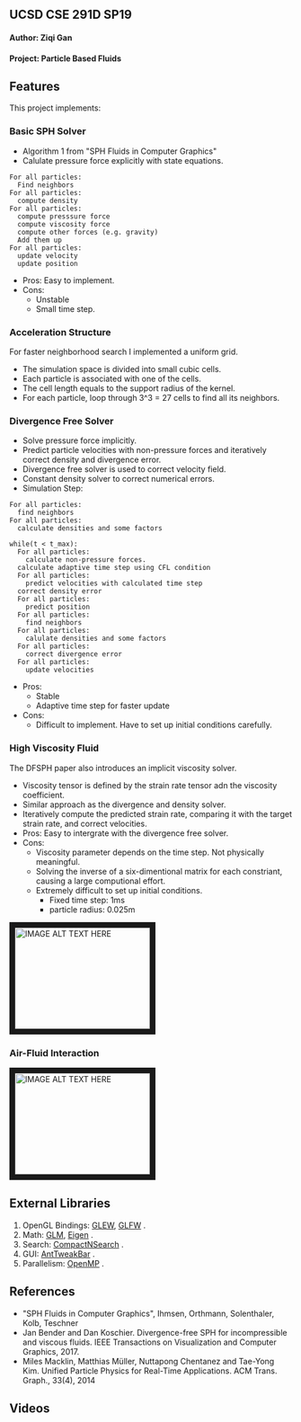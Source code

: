 ## UCSD CSE 291D  SP19
#### Author: Ziqi Gan
#### Project: Particle Based Fluids

## Features
This project implements:
### Basic SPH Solver
- Algorithm 1 from "SPH Fluids in Computer Graphics"
- Calulate pressure force explicitly with state equations.
```
For all particles:
  Find neighbors
For all particles:
  compute density
For all particles:
  compute presssure force
  compute viscosity force
  compute other forces (e.g. gravity)
  Add them up
For all particles:
  update velocity
  update position
```
- Pros: Easy to implement.
- Cons: 
  * Unstable
  * Small time step.
### Acceleration Structure
For faster neighborhood search I implemented a uniform grid.  
- The simulation space is divided into small cubic cells.
- Each particle is associated with one of the cells. 
- The cell length equals to the support radius of the kernel. 
- For each particle, loop through 3^3 = 27 cells to find all its neighbors.
### Divergence Free Solver
- Solve pressure force implicitly.
- Predict particle velocities with non-pressure forces and iteratively correct density and divergence error.
- Divergence free solver is used to correct velocity field.
- Constant density solver to correct numerical errors.
- Simulation Step:
```
For all particles:
  find neighbors
For all particles:
  calculate densities and some factors

while(t < t_max):
  For all particles:
    calculate non-pressure forces.
  calculate adaptive time step using CFL condition
  For all particles:
    predict velocities with calculated time step
  correct density error
  For all particles:
    predict position
  For all particles:
    find neighbors
  For all particles:
    calulate densities and some factors
  For all particles:
    correct divergence error
  For all particles:
    update velocities
```
- Pros:
  * Stable
  * Adaptive time step for faster update
- Cons:
  * Difficult to implement. Have to set up initial conditions carefully.
  
### High Viscosity Fluid
The DFSPH paper also introduces an implicit viscosity solver.
- Viscosity tensor is defined by the strain rate tensor adn the viscosity coefficient.
- Similar approach as the divergence and density solver.
- Iteratively compute the predicted strain rate, comparing it with the target strain rate, and correct velocities.
- Pros: Easy to intergrate with the divergence free solver.
- Cons:
  * Viscosity parameter depends on the time step. Not physically meaningful.
  * Solving the inverse of a six-dimentional matrix for each constriant, causing a large computional effort.
  * Extremely difficult to set up initial conditions.
    + Fixed time step: 1ms
    + particle radius: 0.025m
    
<a href="http://www.youtube.com/watch?feature=player_embedded&v=9aFXjCeBRfM
" target="_blank"><img src="http://img.youtube.com/vi/9aFXjCeBRfM/0.jpg" 
alt="IMAGE ALT TEXT HERE" width="240" height="180" border="10" /></a>

### Air-Fluid Interaction
<a href="http://www.youtube.com/watch?feature=player_embedded&v=8WPkl9PBEw0
" target="_blank"><img src="http://img.youtube.com/vi/8WPkl9PBEw0/0.jpg" 
alt="IMAGE ALT TEXT HERE" width="240" height="180" border="10" /></a>
## External Libraries
1. OpenGL Bindings: [GLEW](http://glew.sourceforge.net/), [GLFW](https://www.glfw.org/) . 
2. Math: [GLM](https://glm.g-truc.net/0.9.9/index.html), [Eigen](http://eigen.tuxfamily.org/index.php?title=Main_Page) . 
3. Search: [CompactNSearch](https://github.com/InteractiveComputerGraphics/CompactNSearch) . 
4. GUI: [AntTweakBar](http://anttweakbar.sourceforge.net/doc/) . 
5. Parallelism: [OpenMP](https://www.openmp.org/) . 

## References
- "SPH Fluids in Computer Graphics", Ihmsen, Orthmann, Solenthaler, Kolb, Teschner
- Jan Bender and Dan Koschier. Divergence-free SPH for incompressible and viscous fluids. IEEE Transactions on Visualization and Computer Graphics, 2017.
- Miles Macklin, Matthias Müller, Nuttapong Chentanez and Tae-Yong Kim. Unified Particle Physics for Real-Time Applications. ACM Trans. Graph., 33(4), 2014

## Videos

